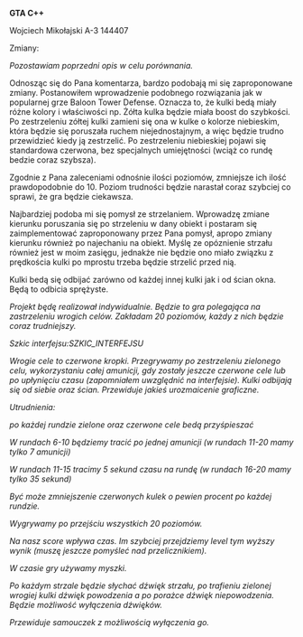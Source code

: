 **GTA C++**

Wojciech Mikołajski  A-3  144407

 

Zmiany:

*Pozostawiam  poprzedni opis w celu porównania.*

Odnosząc się do Pana komentarza, bardzo podobają mi się zaproponowane zmiany. Postanowiłem wprowadzenie podobnego rozwiązania jak w popularnej grze Baloon Tower Defense. Oznacza to, że kulki bedą miały różne kolory i właściwości np. Żółta kulka będzie miała boost do szybkości. Po zestrzeleniu zółtej kulki zamieni się ona w kulke o kolorze niebieskim, która będzie się poruszała ruchem niejednostajnym, a więc będzie trudno przewidzieć kiedy ją zestrzelić. Po zestrzeleniu niebieskiej pojawi się standardowa czerwona, bez specjalnych umiejętności (wciąż co rundę bedzie coraz szybsza).

Zgodnie z Pana zaleceniami odnośnie ilości poziomów, zmniejsze ich ilość prawdopodobnie do 10. Poziom trudności będzie narastał coraz szybciej co sprawi, że gra będzie ciekawsza.

Najbardziej podoba mi się pomysł ze strzelaniem. Wprowadzę zmiane kierunku poruszania się po strzeleniu w dany obiekt i postaram się zaimplementować zaproponowany przez Pana pomysł, apropo zmiany kierunku również po najechaniu na obiekt. Myślę ze opóznienie strzału również jest w moim zasięgu, jednakże nie będzie ono miało związku z prędkościa kulki po mprostu trzeba będzie strzelić przed nią.

Kulki bedą się odbijać zarówno od każdej innej kulki jak i od ścian okna. Będą to odbicia sprężyste.

 

*Projekt będę realizował indywidualnie. Będzie to gra polegająca na zastrzeleniu wrogich celów. Zakładam 20 poziomów, każdy z nich będzie coraz trudniejszy.*

*Szkic interfejsu:SZKIC_INTERFEJSU*

*Wrogie cele to czerwone kropki. Przegrywamy po zestrzeleniu zielonego celu, wykorzystaniu całej amunicji, gdy zostały jeszcze czerwone cele lub po upłynięciu czasu (zapomniałem uwzględnić na interfejsie). Kulki odbijają się od siebie oraz ścian. Przewiduje jakieś urozmaicenie graficzne.*

*Utrudnienia:*

*po każdej rundzie zielone oraz czerwone cele bedą przyśpieszać*

*W rundach 6-10 będziemy tracić po jednej amunicji (w rundach 11-20 mamy tylko 7 amunicji)*

*W rundach 11-15 tracimy 5 sekund czasu na rundę (w rundach 16-20 mamy tylko 35 sekund)*

*Być może zmniejszenie czerwonych kulek o pewien procent po każdej rundzie.*

*Wygrywamy po przejściu wszystkich 20 poziomów.* 

*Na nasz score wpływa czas. Im szybciej przejdziemy level tym wyższy wynik (muszę jeszcze pomyśleć nad przelicznikiem).*

*W czasie gry używamy myszki.*

*Po każdym strzale będzie słychać dźwięk strzału, po trafieniu zielonej wrogiej kulki dźwięk powodzenia a po porażce dźwięk niepowodzenia. Będzie możliwość wyłączenia dźwięków.*

*Przewiduje samouczek z możliwością wyłączenia go.*

 

 

 

 

 
